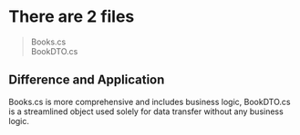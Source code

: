 # There are 2 files
> Books.cs<br>
> BookDTO.cs

## Difference and Application

Books.cs is more comprehensive and includes business logic, BookDTO.cs is a streamlined object used solely for data transfer without any business logic.
